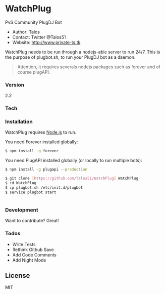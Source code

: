# WatchPlug

PvS Community PlugDJ Bot

  - Author: Talos
  - Contact: Twitter @Talos51
  - Website: http://www.private-ts.tk



WatchPlug needs to be run through a nodejs-able server to run 24/7. This is the purpose of plugbot.sh, to run your PlugDJ bot as a daemon.

> Attention, it requires severals nodejs packages such as forever and of course plugAPI.

### Version
2.2

### Tech


### Installation

WatchPlug requires [Node.js](https://nodejs.org/) to run.

You need Forever installed globally:

```sh
$ npm install -g forever
```

You need PlugAPI installed globally (or locally to run multiple bots):

```sh
$ npm install -g plugapi --production
```

```sh
$ git clone [https://github.com/Talos51/WatchPlug] WatchPlug
$ cd WatchPlug
$ cp plugbot.sh /etc/init.d/plugbot
$ service plugbot start
```

#
### Development

Want to contribute? Great!

### Todos

 - Write Tests
 - Rethink Github Save
 - Add Code Comments
 - Add Night Mode

License
----

MIT
